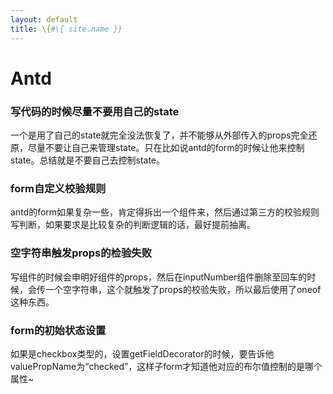```yaml
---
layout: default
title: \{#\{ site.name }}
---
```

# Antd
### 写代码的时候尽量不要用自己的state
一个是用了自己的state就完全没法恢复了，并不能够从外部传入的props完全还原，尽量不要让自己来管理state。只在比如说antd的form的时候让他来控制state。总结就是不要自己去控制state。

### form自定义校验规则
antd的form如果复杂一些，肯定得拆出一个组件来，然后通过第三方的校验规则写判断，如果要求是比较复杂的判断逻辑的话，最好提前抽离。

### 空字符串触发props的检验失败
写组件的时候会申明好组件的props，然后在inputNumber组件删除至回车的时候，会传一个空字符串，这个就触发了props的校验失败，所以最后使用了oneof这种东西。

### form的初始状态设置
如果是checkbox类型的，设置getFieldDecorator的时候，要告诉他valuePropName为“checked”，这样子form才知道他对应的布尔值控制的是哪个属性~
